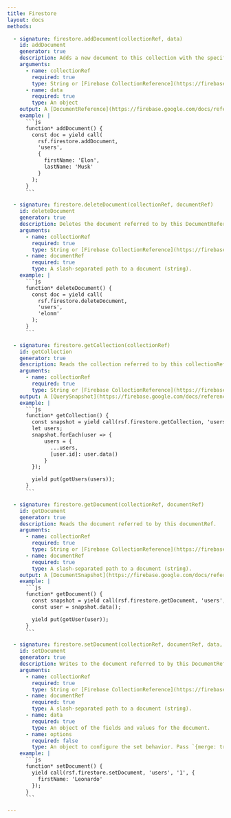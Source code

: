 ```yaml
---
title: Firestore
layout: docs
methods:

  - signature: firestore.addDocument(collectionRef, data)
    id: addDocument
    generator: true
    description: Adds a new document to this collection with the specified data, assigning it a document ID automatically.
    arguments:
      - name: collectionRef
        required: true
        type: String or [Firebase CollectionReference](https://firebase.google.com/docs/reference/js/firebase.firestore.CollectionReference)
      - name: data
        required: true
        type: An object
    output: A [DocumentReference](https://firebase.google.com/docs/reference/js/firebase.firestore.DocumentReference)
    example: |
      ```js
      function* addDocument() {
        const doc = yield call(
          rsf.firestore.addDocument,
          'users',
          {
            firstName: 'Elon',
            lastName: 'Musk'
          }
        );
      }
      ```

  - signature: firestore.deleteDocument(collectionRef, documentRef)
    id: deleteDocument
    generator: true
    description: Deletes the document referred to by this DocumentReference.
    arguments:
      - name: collectionRef
        required: true
        type: String or [Firebase CollectionReference](https://firebase.google.com/docs/reference/js/firebase.firestore.CollectionReference)
      - name: documentRef
        required: true
        type: A slash-separated path to a document (string).
    example: |
      ```js
      function* deleteDocument() {
        const doc = yield call(
          rsf.firestore.deleteDocument,
          'users',
          'elonm'
        );
      }
      ```

  - signature: firestore.getCollection(collectionRef)
    id: getCollection
    generator: true
    description: Reads the collection referred to by this collectionRef.
    arguments:
      - name: collectionRef
        required: true
        type: String or [Firebase CollectionReference](https://firebase.google.com/docs/reference/js/firebase.firestore.CollectionReference)
    output: A [QuerySnapshot](https://firebase.google.com/docs/reference/js/firebase.firestore.QuerySnapshot)
    example: |
      ```js
      function* getCollection() {
        const snapshot = yield call(rsf.firestore.getCollection, 'users');
        let users;
        snapshot.forEach(user => {
            users = {
              ...users,
              [user.id]: user.data()
            }
        });

        yield put(gotUsers(users));
      }
      ```

  - signature: firestore.getDocument(collectionRef, documentRef)
    id: getDocument
    generator: true
    description: Reads the document referred to by this documentRef.
    arguments:
      - name: collectionRef
        required: true
        type: String or [Firebase CollectionReference](https://firebase.google.com/docs/reference/js/firebase.firestore.CollectionReference)
      - name: documentRef
        required: true
        type: A slash-separated path to a document (string).
    output: A [DocumentSnapshot](https://firebase.google.com/docs/reference/js/firebase.firestore.DocumentSnapshot)
    example: |
      ```js
      function* getDocument() {
        const snapshot = yield call(rsf.firestore.getDocument, 'users', '1');
        const user = snapshot.data();

        yield put(gotUser(user));
      }
      ```

  - signature: firestore.setDocument(collectionRef, documentRef, data, options)
    id: setDocument
    generator: true
    description: Writes to the document referred to by this DocumentReference. If the document does not exist yet, it will be created. If you pass options, the provided data can be merged into the existing document.
    arguments:
      - name: collectionRef
        required: true
        type: String or [Firebase CollectionReference](https://firebase.google.com/docs/reference/js/firebase.firestore.CollectionReference)
      - name: documentRef
        required: true
        type: A slash-separated path to a document (string).
      - name: data
        required: true
        type: An object of the fields and values for the document.
      - name: options
        required: false
        type: An object to configure the set behavior. Pass `{merge: true}` to only replace the values specified in the data argument. Fields omitted will remain untouched.
    example: |
      ```js
      function* setDocument() {
        yield call(rsf.firestore.setDocument, 'users', '1', {
          firstName: 'Leonardo'
        });
      }
      ```

---
```

